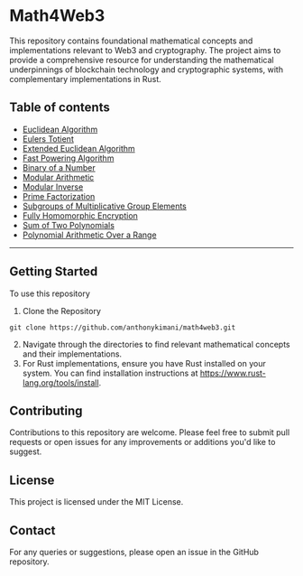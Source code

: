 # Math4Web3
This repository contains foundational mathematical concepts and implementations relevant to Web3 and cryptography. The project aims to provide a comprehensive resource for understanding the mathematical underpinnings of blockchain technology and cryptographic systems, with complementary implementations in Rust.

## Table of contents

- [Euclidean Algorithm](euclidean_algorithm_with_rust)
- [Eulers Totient](eulers_totient)
- [Extended Euclidean Algorithm](extended_euclidean_algorithm)
- [Fast Powering Algorithm](fast_powering_algorithm)
- [Binary of a Number](get_binary_of_number)
- [Modular Arithmetic](modular_arithmetic)
- [Modular Inverse](modular_inverse)
- [Prime Factorization](prime_factorization)
- [Subgroups of Multiplicative Group Elements](subgroups_of_mutliplicative_group_elements)
- [Fully Homomorphic Encryption](tfhe_rs)
- [Sum of Two Polynomials](polynomial_arithmetic)
- [Polynomial Arithmetic Over a Range](polynomial_sum)

---

## Getting Started
To use this repository
1. Clone the Repository
```shell
git clone https://github.com/anthonykimani/math4web3.git
```
2. Navigate through the directories to find relevant mathematical concepts and their implementations.
3. For Rust implementations, ensure you have Rust installed on your system. You can find installation instructions at https://www.rust-lang.org/tools/install.

## Contributing
Contributions to this repository are welcome. Please feel free to submit pull requests or open issues for any improvements or additions you'd like to suggest.

## License
This project is licensed under the MIT License.

## Contact
For any queries or suggestions, please open an issue in the GitHub repository.
